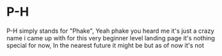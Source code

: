 # P-H
P-H simply stands for "Phake", Yeah phake you heard me
it's just a crazy name i came up with for this very beginner level landing page
it's nothing special for now, In the nearest future it might be but as of now it's not
